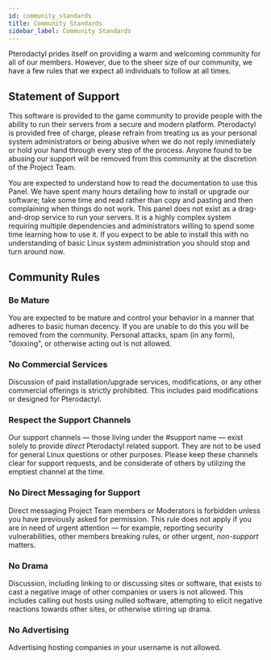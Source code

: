 ```yaml
---
id: community_standards
title: Community Standards
sidebar_label: Community Standards
---
```

<!--
    Sorry, but this file is off limits to additions or deletions that are not the result of fixing
    grammar or spelling mistakes.
-->

Pterodactyl prides itself on providing a warm and welcoming community for all of our members. However, due to the
sheer size of our community, we have a few rules that we expect all individuals to follow at all times.

## Statement of Support

This software is provided to the game community to provide people with the ability to run their servers from a secure
and modern platform. Pterodactyl is provided free of charge, please refrain from treating us as your personal system
administrators or being abusive when we do not reply immediately or hold your hand through every step of the process.
Anyone found to be abusing our support will be removed from this community at the discretion of the Project Team.

You are expected to understand how to read the documentation to use this Panel. We have spent many hours detailing how to
install or upgrade our software; take some time and read rather than copy and pasting and then complaining when things
do not work. This panel does not exist as a drag-and-drop service to run your servers. It is a highly complex system
requiring multiple dependencies and administrators willing to spend some time learning how to use it. If you expect
to be able to install this with no understanding of basic Linux system administration you should stop and turn
around now.

## Community Rules

### Be Mature

You are expected to be mature and control your behavior in a manner that adheres to basic human decency. If you are
unable to do this you will be removed from the community. Personal attacks, spam (in any form), "doxxing", or otherwise
acting out is not allowed.

### No Commercial Services

Discussion of paid installation/upgrade services, modifications, or any other commercial offerings is strictly
prohibited. This includes paid modifications or designed for Pterodactyl.

### Respect the Support Channels

Our support channels — those living under the #support name — exist solely to provide _direct_ Pterodactyl related
support. They are not to be used for general Linux questions or other purposes. Please keep these channels clear for
support requests, and be considerate of others by utilizing the emptiest channel at the time.

### No Direct Messaging for Support

Direct messaging Project Team members or Moderators is forbidden unless you have previously asked for permission.
This rule does not apply if you are in need of urgent attention — for example, reporting security vulnerabilities,
other members breaking rules, or other urgent, _non-support_ matters.

### No Drama

Discussion, including linking to or discussing sites or software, that exists to cast a negative image of other
companies or users is not allowed. This includes calling out hosts using nulled software, attempting to elicit negative
reactions towards other sites, or otherwise stirring up drama.

### No Advertising

Advertising hosting companies in your username is not allowed.

